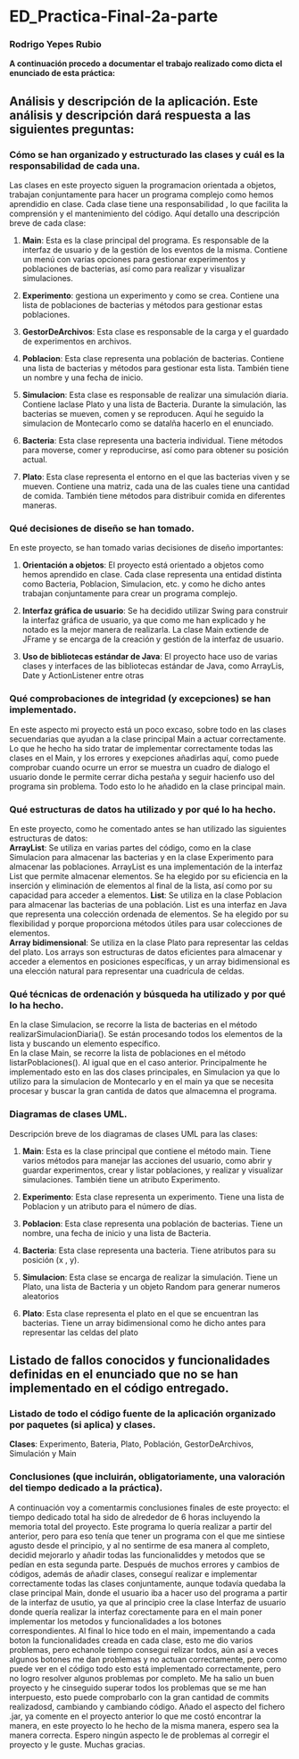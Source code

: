 # ED_Practica-Final-2a-parte

### Rodrigo Yepes Rubio
**A continuación procedo a documentar el trabajo realizado como dicta el enunciado de esta práctica:**
## Análisis y descripción de la aplicación. Este análisis y descripción dará respuesta a las siguientes preguntas:
### Cómo se han organizado y estructurado las clases y cuál es la responsabilidad de cada una.
Las clases en este proyecto siguen la programacion orientada a objetos, trabajan conjuntamente para hacer un programa complejo como hemos aprendidio en clase. Cada clase tiene una responsabilidad , lo que facilita la comprensión y el mantenimiento del código. Aquí detallo una descripción breve de cada clase:

1. **Main**: Esta es la clase principal del programa. Es responsable de la interfaz de usuario y de la gestión de los eventos de la misma. Contiene un menú con varias opciones para gestionar experimentos y poblaciones de bacterias, así como para realizar y visualizar simulaciones.

2. **Experimento**: gestiona un experimento y como se crea. Contiene una lista de poblaciones de bacterias y métodos para gestionar estas poblaciones.

3. **GestorDeArchivos**: Esta clase es responsable de la carga y el guardado de experimentos en archivos.

4. **Poblacion**: Esta clase representa una población de bacterias. Contiene una lista de bacterias y métodos para gestionar esta lista. También tiene un nombre y una fecha de inicio.

5. **Simulacion**: Esta clase es responsable de realizar una simulación diaria. Contiene laclase Plato y una lista de Bacteria. Durante la simulación, las bacterias se mueven, comen y se reproducen. Aquí he seguido la simulacion de Montecarlo como se datalña hacerlo en el enunciado.

6. **Bacteria**: Esta clase representa una bacteria individual. Tiene métodos para moverse, comer y reproducirse, así como para obtener su posición actual.

7. **Plato**: Esta clase representa el entorno en el que las bacterias viven y se mueven. Contiene una matriz, cada una de las cuales tiene una cantidad de comida. También tiene métodos para distribuir comida en diferentes maneras.
   
### Qué decisiones de diseño se han tomado.
En este proyecto, se han tomado varias decisiones de diseño importantes:
1. **Orientación a objetos**: El proyecto está orientado a objetos como hemos aprendido en clase. Cada clase representa una entidad distinta como Bacteria, Poblacion, Simulacion, etc. y como he dicho antes trabajan conjuntamente para crear un programa complejo.

2. **Interfaz gráfica de usuario**: Se ha decidido utilizar Swing para construir la interfaz gráfica de usuario, ya que como me han explicado y he notado es la mejor manera de realizarla. La clase Main extiende de JFrame y se encarga de la creación y gestión de la interfaz de usuario.

3. **Uso de bibliotecas estándar de Java**: El proyecto hace uso de varias clases y interfaces de las bibliotecas estándar de Java, como ArrayLis, Date y ActionListener entre otras

### Qué comprobaciones de integridad (y excepciones) se han implementado.
En este aspecto mi proyecto está un poco excaso, sobre todo en las clases secuendarias que ayudan a la clase principal Main a actuar correctamente. Lo que he hecho ha sido tratar de implementar correctamente todas las clases en el Main, y los errores y exepciones añadirlas aquí, como puede comprobar cuando ocurre un error se muestra un cuadro de dialogo el usuario donde le permite cerrar dicha pestaña y seguir hacienfo uso del programa sin problema. Todo esto lo he añadido en la clase principal main.

### Qué estructuras de datos ha utilizado y por qué lo ha hecho.
En este proyecto, como he comentado antes se han utilizado las siguientes estructuras de datos:  
**ArrayList**: Se utiliza en varias partes del código, como en la clase Simulacion para almacenar las bacterias y en la clase Experimento para almacenar las poblaciones. ArrayList es una implementación de la interfaz List que permite almacenar elementos. Se ha elegido por su eficiencia en la inserción y eliminación de elementos al final de la lista, así como por su capacidad para acceder a elementos.
**List**: Se utiliza en la clase Poblacion para almacenar las bacterias de una población. List es una interfaz en Java que representa una colección ordenada de elementos. Se ha elegido por su flexibilidad y porque proporciona métodos útiles para usar colecciones de elementos.  
**Array bidimensional**: Se utiliza en la clase Plato para representar las celdas del plato. Los arrays son estructuras de datos eficientes para almacenar y acceder a elementos en posiciones específicas, y un array bidimensional es una elección natural para representar una cuadrícula de celdas.  

### Qué técnicas de ordenación y búsqueda ha utilizado y por qué lo ha hecho.
En la clase Simulacion, se recorre la lista de bacterias en el método realizarSimulacionDiaria(). Se están procesando todos los elementos de la lista y buscando un elemento específico.  
En la clase Main, se recorre la lista de poblaciones en el método listarPoblaciones(). Al igual que en el caso anterior.
Principalmente he implementado esto en las dos clases principales, en Simulacion ya que lo utilizo para la simulacion de Montecarlo y en el main ya que se necesita procesar y buscar la gran cantida de datos que almacemna el programa.

### Diagramas de clases UML.
Descripción breve de los diagramas de clases UML para las clases:

1. **Main**: Esta es la clase principal que contiene el método main. Tiene varios métodos para manejar las acciones del usuario, como abrir y guardar experimentos, crear y listar poblaciones, y realizar y visualizar simulaciones. También tiene un atributo Experimento.

2. **Experimento**: Esta clase representa un experimento. Tiene una lista de Poblacion y un atributo para el número de días.

3. **Poblacion**: Esta clase representa una población de bacterias. Tiene un nombre, una fecha de inicio y una lista de Bacteria.

4. **Bacteria**: Esta clase representa una bacteria. Tiene atributos para su posición (x , y).

5. **Simulacion**: Esta clase se encarga de realizar la simulación. Tiene un Plato, una lista de Bacteria y un objeto Random para generar numeros aleatorios

6. **Plato**: Esta clase representa el plato en el que se encuentran las bacterias. Tiene un array bidimensional como he dicho antes para representar las celdas del plato

## Listado de fallos conocidos y funcionalidades definidas en el enunciado que no se han implementado en el código entregado.
### Listado de todo el código fuente de la aplicación organizado por paquetes (si aplica) y clases.
**Clases**: Experimento, Bateria, Plato, Población, GestorDeArchivos, Simulación y Main
### Conclusiones (que incluirán, obligatoriamente, una valoración del tiempo dedicado a la práctica).
A continuación voy a comentarmis conclusiones finales de este proyecto: el tiempo dedicado total ha sido de alrededor de 6 horas incluyendo la memoria total del proyecto. Este programa lo quería realizar a partir del anterior, pero para eso tenía que tener un programa con el que me sintiese agusto desde el principio, y al no sentirme de esa manera al completo, decidid mejorarlo y añadir todas las funcionaliddes y metodos que se pedían en esta segunda parte. Después de muchos errores y cambios de códigos, además de añadir clases, conseguí realizar e implementar correctamente todas las clases conjuntamente, aunque todavía quedaba la clase principal Main, donde el usuario iba a hacer uso del programa a partir de la interfaz de usutio, ya que al principio cree la clase Interfaz de usuario donde quería realizar la interfaz corectamente para en el main poner implementar los metodos y funcionalidades a los botones correspondientes. Al final lo hice todo en el main, impementando a cada boton la funcionalidades creada en cada clase, esto me dio varios problemas, pero echanole tiempo consegui relizar todos, aún así a veces algunos botones me dan problemas y no actuan correctamente, pero como puede ver en el código todo esto está implementado correctamente, pero no logro resolver algunos problemas por completo. Me ha salio un buen proyecto y he cinseguido superar todos los problemas que se me han interpuesto, esto puede comprobarlo con la gran cantidad de commits realizadosd, cambiando y cambiando código. Añado el aspecto del fichero .jar, ya comente en el proyecto anterior lo que me costó encontrar la manera, en este proyecto lo he hecho de la misma manera, espero sea la manera correcta. Espero ningún aspecto le de problemas al corregir el proyecto y le guste. Muchas gracias.
